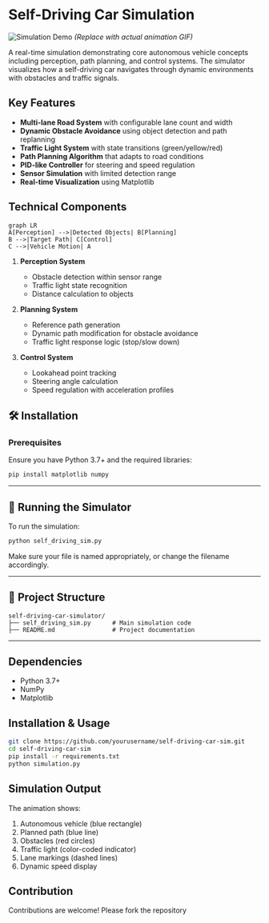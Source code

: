 # Self-Driving Car Simulation

![Simulation Demo](https://via.placeholder.com/800x400.png?text=Simulation+GIF+Demo) *(Replace with actual animation GIF)*

A real-time simulation demonstrating core autonomous vehicle concepts including perception, path planning, and control systems. The simulator visualizes how a self-driving car navigates through dynamic environments with obstacles and traffic signals.

## Key Features

- **Multi-lane Road System** with configurable lane count and width
- **Dynamic Obstacle Avoidance** using object detection and path replanning
- **Traffic Light System** with state transitions (green/yellow/red)
- **Path Planning Algorithm** that adapts to road conditions
- **PID-like Controller** for steering and speed regulation
- **Sensor Simulation** with limited detection range
- **Real-time Visualization** using Matplotlib

## Technical Components

```mermaid
graph LR
A[Perception] -->|Detected Objects| B[Planning]
B -->|Target Path| C[Control]
C -->|Vehicle Motion| A
```

1. **Perception System**
   - Obstacle detection within sensor range
   - Traffic light state recognition
   - Distance calculation to objects

2. **Planning System**
   - Reference path generation
   - Dynamic path modification for obstacle avoidance
   - Traffic light response logic (stop/slow down)

3. **Control System**
   - Lookahead point tracking
   - Steering angle calculation
   - Speed regulation with acceleration profiles

## 🛠️ Installation

### Prerequisites

Ensure you have Python 3.7+ and the required libraries:

```bash
pip install matplotlib numpy
```

---

## 🚀 Running the Simulator

To run the simulation:

```bash
python self_driving_sim.py
```

Make sure your file is named appropriately, or change the filename accordingly.

---

## 📁 Project Structure

```
self-driving-car-simulator/
├── self_driving_sim.py      # Main simulation code
├── README.md                # Project documentation
```

---


## Dependencies
- Python 3.7+
- NumPy
- Matplotlib

## Installation & Usage

```bash
git clone https://github.com/yourusername/self-driving-car-sim.git
cd self-driving-car-sim
pip install -r requirements.txt
python simulation.py
```


## Simulation Output

The animation shows:
1. Autonomous vehicle (blue rectangle)
2. Planned path (blue line)
3. Obstacles (red circles)
4. Traffic light (color-coded indicator)
5. Lane markings (dashed lines)
6. Dynamic speed display

## Contribution

Contributions are welcome! Please fork the repository 

